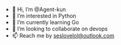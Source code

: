 - 👋 Hi, I’m @Agent-kun
- 👀 I’m interested in Python
- 🌱 I’m currently learning Go
- 💞️ I’m looking to collaborate on devops
- 📫 Reach me by seslovelol@outlook.com

<!---
Agent-kun/Agent-kun is a ✨ special ✨ repository because its `README.md` (this file) appears on your GitHub profile.
You can click the Preview link to take a look at your changes.
--->
